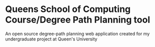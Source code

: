 <h1>Queens School of Computing Course/Degree Path Planning tool</h1>
 An open source degree-path planning web application created for my undergraduate project at Queen's University
